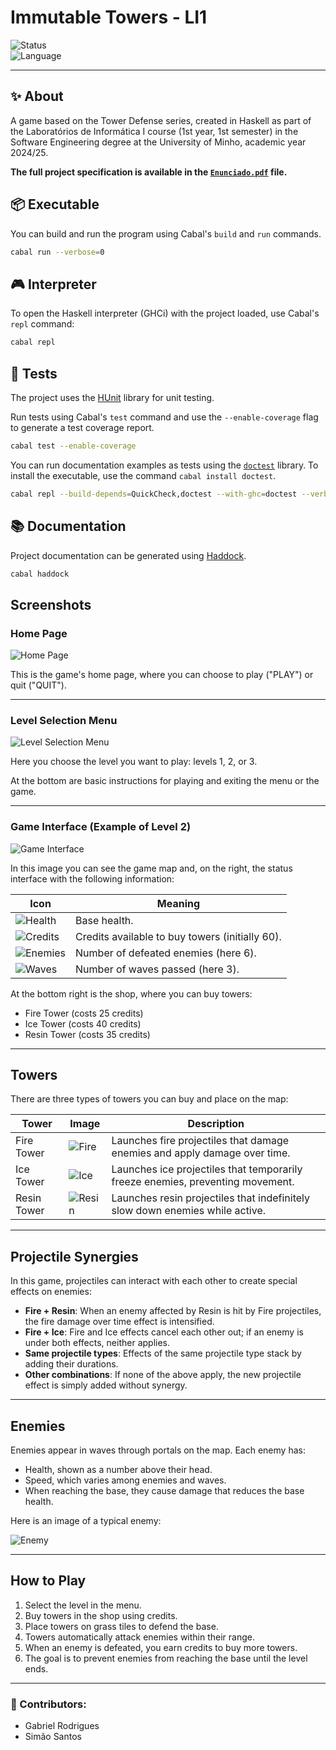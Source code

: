 # Immutable Towers - LI1

![Status](https://img.shields.io/badge/status-completed-brightgreen)  
![Language](https://img.shields.io/badge/language-Haskell-5e5086)  

---

## ✨ About 
A game based on the Tower Defense series, created in Haskell as part of the Laboratórios de Informática I course (1st year, 1st semester) in the Software Engineering degree at the University of Minho, academic year 2024/25.

**The full project specification is available in the [`Enunciado.pdf`](Enunciado.pdf) file.**

## 📦 Executable

You can build and run the program using Cabal's `build` and `run` commands.

```bash
cabal run --verbose=0
```

## 🎮 Interpreter

To open the Haskell interpreter (GHCi) with the project loaded, use Cabal's `repl` command:

```bash
cabal repl
```

## 🧪 Tests

The project uses the [HUnit](https://hackage.haskell.org/package/HUnit) library for unit testing.

Run tests using Cabal's `test` command and use the `--enable-coverage` flag to generate a test coverage report.

```bash
cabal test --enable-coverage
```

You can run documentation examples as tests using the [`doctest`](https://hackage.haskell.org/package/doctest) library. To install the executable, use the command `cabal install doctest`.

```bash
cabal repl --build-depends=QuickCheck,doctest --with-ghc=doctest --verbose=0
```

## 📚 Documentation

Project documentation can be generated using [Haddock](https://haskell-haddock.readthedocs.io/).

```bash
cabal haddock
```
## Screenshots

### Home Page

![Home Page](./assets/home.png)

This is the game's home page, where you can choose to play ("PLAY") or quit ("QUIT").

---

### Level Selection Menu

![Level Selection Menu](./assets/menuP.png)

Here you choose the level you want to play: levels 1, 2, or 3.

At the bottom are basic instructions for playing and exiting the menu or the game.

---

### Game Interface (Example of Level 2)

![Game Interface](./assets/level.png)

In this image you can see the game map and, on the right, the status interface with the following information:

| Icon                                  | Meaning                                  |
|-------------------------------------|------------------------------------------|
| ![Health](./assets/vida.bmp)          | Base health.               |
| ![Credits](./assets/creditos.bmp)     | Credits available to buy towers (initially 60). |
| ![Enemies](./assets/inimigosInfo.bmp) | Number of defeated enemies (here 6).     |
| ![Waves](./assets/ondas.bmp)          | Number of waves passed (here 3).         |

At the bottom right is the shop, where you can buy towers:

- Fire Tower (costs 25 credits)  
- Ice Tower (costs 40 credits)  
- Resin Tower (costs 35 credits)  

---

## Towers

There are three types of towers you can buy and place on the map:

| Tower           | Image                           | Description                                                                                      |
|-----------------|--------------------------------|------------------------------------------------------------------------------------------------|
| Fire Tower      | ![Fire](./assets/torre_fogo1.bmp)   | Launches fire projectiles that damage enemies and apply damage over time.                      |
| Ice Tower       | ![Ice](./assets/torre_gelo1.bmp)    | Launches ice projectiles that temporarily freeze enemies, preventing movement.                 |
| Resin Tower     | ![Resin](./assets/torre_resina1.bmp) | Launches resin projectiles that indefinitely slow down enemies while active.                    |

---

## Projectile Synergies

In this game, projectiles can interact with each other to create special effects on enemies:

- **Fire + Resin**: When an enemy affected by Resin is hit by Fire projectiles, the fire damage over time effect is intensified.
- **Fire + Ice**: Fire and Ice effects cancel each other out; if an enemy is under both effects, neither applies.
- **Same projectile types**: Effects of the same projectile type stack by adding their durations.
- **Other combinations**: If none of the above apply, the new projectile effect is simply added without synergy.

---

## Enemies

Enemies appear in waves through portals on the map. Each enemy has:

- Health, shown as a number above their head.  
- Speed, which varies among enemies and waves.  
- When reaching the base, they cause damage that reduces the base health.  

Here is an image of a typical enemy:

![Enemy](./assets/inimigo1.bmp)

---

## How to Play

1. Select the level in the menu.  
2. Buy towers in the shop using credits.  
3. Place towers on grass tiles to defend the base.  
4. Towers automatically attack enemies within their range.  
5. When an enemy is defeated, you earn credits to buy more towers.  
6. The goal is to prevent enemies from reaching the base until the level ends.

---

### 👥 Contributors:
- Gabriel Rodrigues  
- Simão Santos
